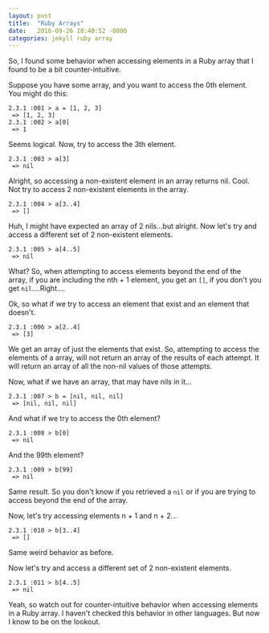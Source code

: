 ```yaml
---
layout: post
title:  "Ruby Arrays"
date:   2016-09-26 18:40:52 -0800
categories: jekyll ruby array
---
```


So, I found some behavior when accessing elements in a Ruby array that I found to be a bit counter-intuitive.

Suppose you have some array, and you want to access the 0th element. You might do this:

```
2.3.1 :001 > a = [1, 2, 3]
 => [1, 2, 3]
2.3.1 :002 > a[0]
 => 1
```
Seems logical. Now, try to access the 3th element.
```
2.3.1 :003 > a[3]
 => nil
```
Alright, so accessing a non-existent element in an array returns nil. Cool.
Not try to access 2 non-existent elements in the array.
```
2.3.1 :004 > a[3..4]
 => []
```
Huh, I might have expected an array of 2 nils...but alright.
Now let's try and access a different set of 2 non-existent elements.
```
2.3.1 :005 > a[4..5]
 => nil
```
What? So, when attempting to access elements beyond the end of the array, if you are including the nth + 1 element, you get an ```[]```, if you don't you get ```nil```....Right....

Ok, so what if we try to access an element that exist and an element that doesn't.
```
2.3.1 :006 > a[2..4]
 => [3]
```
We get an array of just the elements that exist. So, attempting to access the elements of a array, will not return an array of the results of each attempt. It will return an array of all the non-nil values of those attempts.

Now, what if we have an array, that may have nils in it...
```
2.3.1 :007 > b = [nil, nil, nil]
 => [nil, nil, nil]
```
And what if we try to access the 0th element?
```
2.3.1 :008 > b[0]
 => nil
```
And the 99th element?
```
2.3.1 :009 > b[99]
 => nil
```
Same result. So you don't know if you retrieved a ```nil``` or if you are trying to access beyond the end of the array.

Now, let's try accessing elements n + 1 and n + 2...
```
2.3.1 :010 > b[3..4]
 => []
```
Same weird behavior as before.

Now let's try and access a different set of 2 non-existent elements.
```
2.3.1 :011 > b[4..5]
 => nil
```

Yeah, so watch out for counter-intuitive behavior when accessing elements in a Ruby array. I haven't checked this behavior in other languages. But now I know to be on the lookout.
